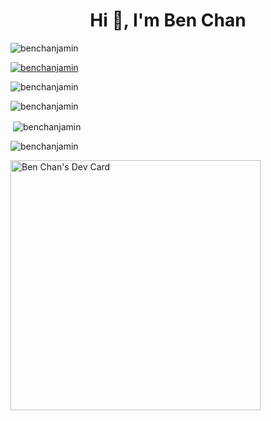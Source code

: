 <h1 align="center">Hi 👋, I'm Ben Chan</h1>

<p align="left"> <img src="https://komarev.com/ghpvc/?username=benchanjamin&label=Profile%20views&color=0e75b6&style=flat" alt="benchanjamin" /> </p>

<p align="left"> <a href="https://github.com/ryo-ma/github-profile-trophy"><img src="https://github-profile-trophy.vercel.app/?username=benchanjamin" alt="benchanjamin" /></a> </p>

<p><img align="left" src="https://cr-ss-service.azurewebsites.net/api/ScreenShot?widget=summary&username=benchanjamin" alt="benchanjamin" />&nbsp;</p>


<p><img align="left" src="https://cr-skills-chart-widget.azurewebsites.net/api/api?username=benchanjamin" alt="benchanjamin" />&nbsp;</p>

<p>&nbsp;<img align="center" src="https://github-readme-stats.vercel.app/api?username=benchanjamin&show_icons=true&locale=en" alt="benchanjamin" /></p>

<p><img align="center" src="https://github-readme-streak-stats.herokuapp.com/?user=benchanjamin&" alt="benchanjamin" /></p>

<a href="https://app.daily.dev/benchanjamin"><img src="https://api.daily.dev/devcards/d1fca0b702444750b67b1510079a72a9.png?r=f9k" width="400" alt="Ben Chan's Dev Card"/></a>
